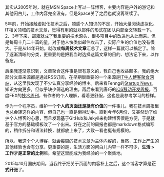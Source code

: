 其实从2005年时，就在MSN Space上写过一阵博客，主要内容是户外的游记和其他闲白儿，工作内容完全没有。但是Space关了之后也就没再继续了。

5年前，开始接触虚拟化技术之后，顿感个人知识的不足，开始大量阅读虚拟化、IT相关领域的技术文章，觉得有用的就以邮件的形式在团队内部全文转载一下。2、3年下来，邮箱就成了我重要的技术源头，很多项目中的改进也从此而来。但是每周十几二十篇的量，对于他人快类似邮件攻击了，实际产生的价值也没有很大。于是从14年开始，就改成**每周技术文章**汇总了，这样一篇就可以搞定了。除了逐渐清晰的分类，更重要的是把我当时选择这篇文章的目的、想法记下来，以作备忘。

后来我逐渐意识到，文章聚合这件事是很有意义的，我自己也收益颇多。我的绝大部分文章来源都是通过RSS订阅，在早期很重要的一个来源是[IT牛人博客聚合网站](http://www.udpwork.com)，从这里我发现了不少认真分享经验的博主。后来看Fenng的[Startup News](http://news.dbanotes.net)，知识方向更多，但似乎缺少筛选的理由。再后来看到唐巧的[iOS移动开发周报](http://blog.devtang.com/blog/2014/02/27/ios-weekly-1/)，百度FEX的[技术周刊](http://fex.baidu.com/blog/2015/07/fex-weekly/)，有作者的个人理解，看着更舒服，这也是我参考学习的榜样。

作为一个程序员，维护一个**个人的页面还是挺有价值**的一件事儿，我在技术周报里也总会转这样的内容，但自己也一直是懒得动手。直到今年6月份，又突然动了维护个人博客的心思，而且发现基于GitHub和Jekyll来构建博客很是方便，于是就基于官方的基础模板改了一个出来。好在之前的周报也都是markdown格式编写的，稍作拆分和语法转换，就都放上来了，大致一看也挺有规模的。

所以，我这个个人博客，就会每周的技术文章为主体内容的，当然，工作上产生的其他经验也会有分享。更重要的是，生活方面的闲白儿内容一样不可少，**生活 > 工作才是正常的比例**嘛。希望这里能成为我经验的一个聚集地。

2015年10月国庆期间，当我终于把关于页面的内容补上之后，这个博客才算是**正式开张**了。


